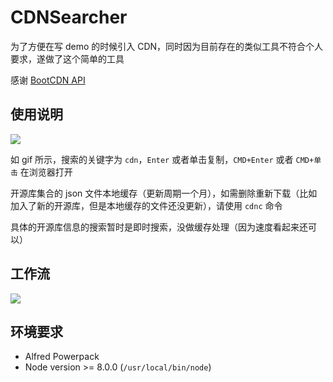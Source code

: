 # CDNSearcher

为了方便在写 demo 的时候引入 CDN，同时因为目前存在的类似工具不符合个人要求，遂做了这个简单的工具

感谢 [BootCDN API](http://www.bootcdn.cn/api/)

## 使用说明

![](https://ws2.sinaimg.cn/large/006tNc79gy1fsq25zgt7ug30gi0gme49.gif)

如 gif 所示，搜索的关键字为 `cdn`，`Enter` 或者单击复制，`CMD+Enter` 或者 `CMD+单击` 在浏览器打开

开源库集合的 json 文件本地缓存（更新周期一个月），如需删除重新下载（比如加入了新的开源库，但是本地缓存的文件还没更新），请使用 `cdnc` 命令

具体的开源库信息的搜索暂时是即时搜索，没做缓存处理（因为速度看起来还可以）

## 工作流

![](https://ws1.sinaimg.cn/large/006tNc79gy1fsq26ky9muj30p00cljx4.jpg)

## 环境要求

- Alfred Powerpack
- Node version >= 8.0.0 (`/usr/local/bin/node`)